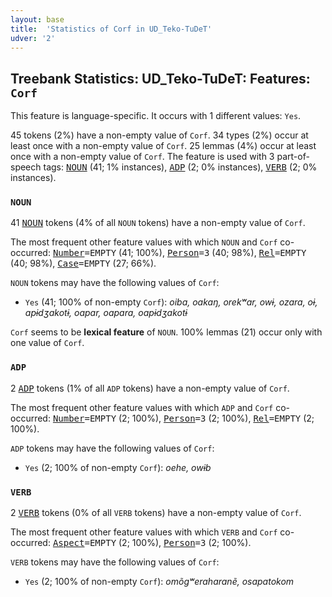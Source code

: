 ```yaml
---
layout: base
title:  'Statistics of Corf in UD_Teko-TuDeT'
udver: '2'
---
```


## Treebank Statistics: UD_Teko-TuDeT: Features: `Corf`

This feature is language-specific.
It occurs with 1 different values: `Yes`.

45 tokens (2%) have a non-empty value of `Corf`.
34 types (2%) occur at least once with a non-empty value of `Corf`.
25 lemmas (4%) occur at least once with a non-empty value of `Corf`.
The feature is used with 3 part-of-speech tags: <tt><a href="eme_tudet-pos-NOUN.html">NOUN</a></tt> (41; 1% instances), <tt><a href="eme_tudet-pos-ADP.html">ADP</a></tt> (2; 0% instances), <tt><a href="eme_tudet-pos-VERB.html">VERB</a></tt> (2; 0% instances).

### `NOUN`

41 <tt><a href="eme_tudet-pos-NOUN.html">NOUN</a></tt> tokens (4% of all `NOUN` tokens) have a non-empty value of `Corf`.

The most frequent other feature values with which `NOUN` and `Corf` co-occurred: <tt><a href="eme_tudet-feat-Number.html">Number</a></tt><tt>=EMPTY</tt> (41; 100%), <tt><a href="eme_tudet-feat-Person.html">Person</a></tt><tt>=3</tt> (40; 98%), <tt><a href="eme_tudet-feat-Rel.html">Rel</a></tt><tt>=EMPTY</tt> (40; 98%), <tt><a href="eme_tudet-feat-Case.html">Case</a></tt><tt>=EMPTY</tt> (27; 66%).

`NOUN` tokens may have the following values of `Corf`:

* `Yes` (41; 100% of non-empty `Corf`): <em>oiba, oakaŋ, orekʷar, owɨ, ozara, oɨ, apɨdʒakotɨ, oapar, oapara, oapɨdʒakotɨ</em>

`Corf` seems to be **lexical feature** of `NOUN`. 100% lemmas (21) occur only with one value of `Corf`.

### `ADP`

2 <tt><a href="eme_tudet-pos-ADP.html">ADP</a></tt> tokens (1% of all `ADP` tokens) have a non-empty value of `Corf`.

The most frequent other feature values with which `ADP` and `Corf` co-occurred: <tt><a href="eme_tudet-feat-Number.html">Number</a></tt><tt>=EMPTY</tt> (2; 100%), <tt><a href="eme_tudet-feat-Person.html">Person</a></tt><tt>=3</tt> (2; 100%), <tt><a href="eme_tudet-feat-Rel.html">Rel</a></tt><tt>=EMPTY</tt> (2; 100%).

`ADP` tokens may have the following values of `Corf`:

* `Yes` (2; 100% of non-empty `Corf`): <em>oehe, owɨb</em>

### `VERB`

2 <tt><a href="eme_tudet-pos-VERB.html">VERB</a></tt> tokens (0% of all `VERB` tokens) have a non-empty value of `Corf`.

The most frequent other feature values with which `VERB` and `Corf` co-occurred: <tt><a href="eme_tudet-feat-Aspect.html">Aspect</a></tt><tt>=EMPTY</tt> (2; 100%), <tt><a href="eme_tudet-feat-Person.html">Person</a></tt><tt>=3</tt> (2; 100%).

`VERB` tokens may have the following values of `Corf`:

* `Yes` (2; 100% of non-empty `Corf`): <em>omõgʷeraharanẽ, osapatokom</em>

